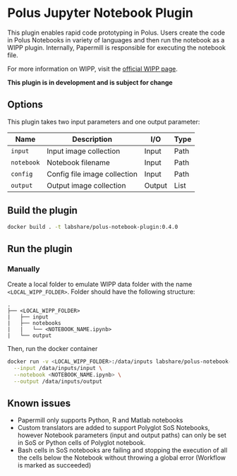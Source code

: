 # Polus Jupyter Notebook Plugin

This plugin enables rapid code prototyping in Polus. Users create the code in Polus Notebooks in variety of languages and then run the notebook as a WIPP plugin.
Internally, Papermill is responsible for executing the notebook file.

For more information on WIPP, visit the [official WIPP page](https://isg.nist.gov/deepzoomweb/software/wipp).

**This plugin is in development and is subject for change**

## Options

This plugin takes two input parameters and one output parameter:

| Name       | Description             | I/O    | Type |
|------------|-------------------------|--------|------|
| `input`    | Input image collection  | Input  | Path |
| `notebook` | Notebook filename       | Input  | Path |
| `config`   | Config file image collection | Input  | Path |
| `output`   | Output image collection | Output | List |

## Build the plugin

```bash
docker build . -t labshare/polus-notebook-plugin:0.4.0
```


## Run the plugin

### Manually

Create a local folder to emulate WIPP data folder with the name `<LOCAL_WIPP_FOLDER>`. Folder should have the following structure:
```
.
├── <LOCAL_WIPP_FOLDER>
|   ├── input
|   ├── notebooks
|   |   └── <NOTEBOOK_NAME.ipynb>
|   └── output
```

Then, run the docker container 
```bash
docker run -v <LOCAL_WIPP_FOLDER>:/data/inputs labshare/polus-notebook-plugin:0.4.0 \
  --input /data/inputs/input \
  --notebook <NOTEBOOK_NAME.ipynb> \
  --output /data/inputs/output
```

## Known issues

- Papermill only supports Python, R and Matlab notebooks
- Custom translators are added to support Polyglot SoS Notebooks, however Notebook parameters (input and output paths) can only be set in SoS or Python cells of Polyglot notebook.
- Bash cells in SoS notebooks are failing and stopping the execution of all the cells below the Notebook without throwing a global error (Workflow is marked as succeeded)
